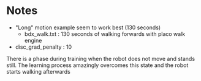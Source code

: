 # Notes

- "Long" motion example seem to work best (130 seconds)
  - bdx_walk.txt : 130 seconds of walking forwards with placo walk engine
- disc_grad_penalty : 10

There is a phase during training when the robot does not move and stands still. The learning process amazingly overcomes this state and the robot starts walking afterwards
